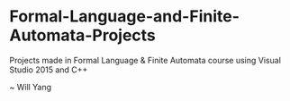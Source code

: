 # Formal-Language-and-Finite-Automata-Projects

Projects made in Formal Language & Finite Automata course using Visual Studio 2015 and C++

~ Will Yang
